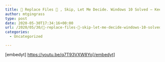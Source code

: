```yaml
---
title: 📂 Replace Files 📂 , Skip, Let Me Decide. Windows 10 Solved – Keep Both.
author: mtgingrass
type: post
date: 2020-05-30T17:34:16+00:00
url: /2020/05/30/📂-replace-files-📂-skip-let-me-decide-windows-10-solved-keep-both/
categories:
  - Uncategorized

---
```

[embedyt] https://youtu.be/q7T93VXW8Yo[/embedyt]